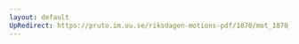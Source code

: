 ```yaml
---
layout: default
UpRedirect: https://pruto.im.uu.se/riksdagen-motions-pdf/1870/mot_1870__ak__35/mot_1870__ak__35-001.pdf
---
```

